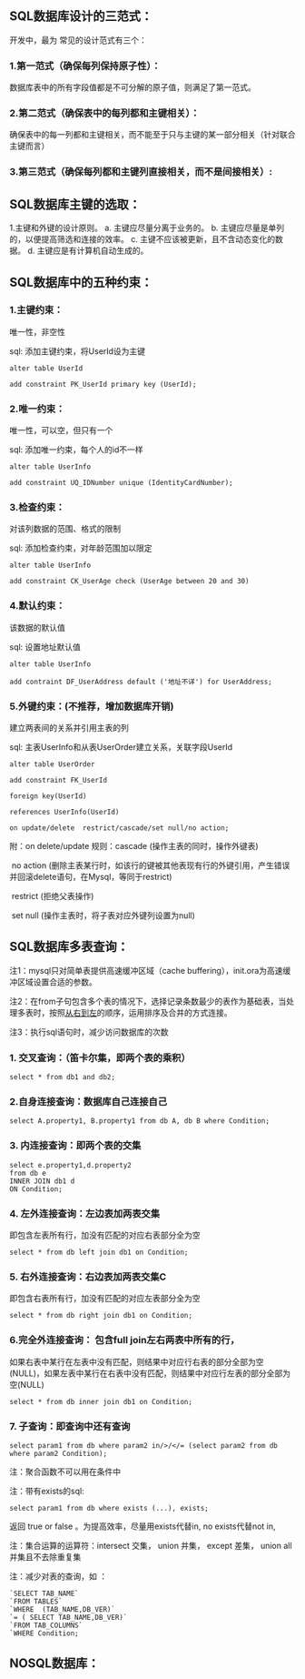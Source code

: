 ## SQL数据库设计的三范式：

开发中，最为 常见的设计范式有三个：

### 1.第一范式（确保每列保持原子性）：

数据库表中的所有字段值都是不可分解的原子值，则满足了第一范式。

### 2.第二范式（确保表中的每列都和主键相关）：

确保表中的每一列都和主键相关，而不能至于只与主键的某一部分相关（针对联合主键而言）

### 3.第三范式（确保每列都和主键列直接相关，而不是间接相关）:



## SQL数据库主键的选取：

1.主键和外键的设计原则。
a. 主键应尽量分离于业务的。
b. 主键应尽量是单列的，以便提高筛选和连接的效率。
c. 主键不应该被更新，且不含动态变化的数据。
d. 主键应是有计算机自动生成的。 



## SQL数据库中的五种约束：

### 1.主键约束：

唯一性，非空性

sql: 添加主键约束，将UserId设为主键

```mysql
alter table UserId

add constraint PK_UserId primary key (UserId);
```

### 2.唯一约束：

唯一性，可以空，但只有一个

sql: 添加唯一约束，每个人的id不一样

```mysql
alter table UserInfo

add constraint UQ_IDNumber unique (IdentityCardNumber);
```

### 3.检查约束：

对该列数据的范围、格式的限制

sql: 添加检查约束，对年龄范围加以限定

```mysql
alter table UserInfo

add constraint CK_UserAge check (UserAge between 20 and 30)   
```

### 4.默认约束：

该数据的默认值

sql: 设置地址默认值

```mysql
alter table UserInfo

add contraint DF_UserAddress default ('地址不详') for UserAddress;
```

### 5.外键约束：(不推荐，增加数据库开销)

建立两表间的关系并引用主表的列

sql: 主表UserInfo和从表UserOrder建立关系，关联字段UserId

```mysql
alter table UserOrder

add constraint FK_UserId 

foreign key(UserId) 

references UserInfo(UserId) 

on update/delete  restrict/cascade/set null/no action;
```

附：on delete/update 规则：cascade (操作主表的同时，操作外键表)

​                             no action (删除主表某行时，如该行的键被其他表现有行的外键引用，产生错误并回滚delete语句，在Mysql，等同于restrict)

​                             restrict (拒绝父表操作)

​                            set null (操作主表时，将子表对应外键列设置为null) 



## SQL数据库多表查询：

注1：mysql只对简单表提供高速缓冲区域（cache buffering），init.ora为高速缓冲区域设置合适的参数。

注2：在from子句包含多个表的情况下，选择记录条数最少的表作为基础表，当处理多表时，按照<u>从右到左</u>的顺序，运用排序及合并的方式连接。

注3：执行sql语句时，减少访问数据库的次数

### 1. 交叉查询：（笛卡尔集，即两个表的乘积）

```mysql
select * from db1 and db2;
```

### 2.自身连接查询：数据库自己连接自己

```mysql
select A.property1, B.property1 from db A, db B where Condition;
```

### 3. 内连接查询：即两个表的交集

```mysql
select e.property1,d.property2
from db e
INNER JOIN db1 d
ON Condition;
```

### 4. 左外连接查询：左边表加两表交集

即包含左表所有行，加没有匹配的对应右表部分全为空

```mysql
select * from db left join db1 on Condition; 
```

### 5. 右外连接查询：右边表加两表交集C

即包含右表所有行，加没有匹配的对应左表部分全为空

```mysql
select * from db right join db1 on Condition;
```

### 6.完全外连接查询： 包含full join左右两表中所有的行，

如果右表中某行在左表中没有匹配，则结果中对应行右表的部分全部为空(NULL)，如果左表中某行在右表中没有匹配，则结果中对应行左表的部分全部为空(NULL) 

```mysql
select * from db inner join db1 on Condition;
```

### 7. 子查询：即查询中还有查询 

```mysql
select param1 from db where param2 in/>/</= (select param2 from db where param2 Condition);
```

注：聚合函数不可以用在条件中

注：带有exists的sql: 

```mysql
select param1 from db where exists (...), exists;
```

 返回 true or false 。为提高效率，尽量用exists代替in, no exists代替not in,

注：集合运算的运算符：intersect 交集， union 并集， except 差集， union all 并集且不去除重复集

注：减少对表的查询，如 ：

```mysql
`SELECT TAB_NAME` 
`FROM TABLES` 
`WHERE  (TAB_NAME,DB_VER)` 
`= ( SELECT TAB_NAME,DB_VER)` 
`FROM TAB_COLUMNS` 
`WHERE Condition;
```



## NOSQL数据库：                          













